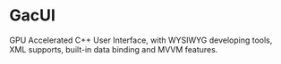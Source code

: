 # GacUI
GPU Accelerated C++ User Interface, with WYSIWYG developing tools, XML supports, built-in data binding and MVVM features.
